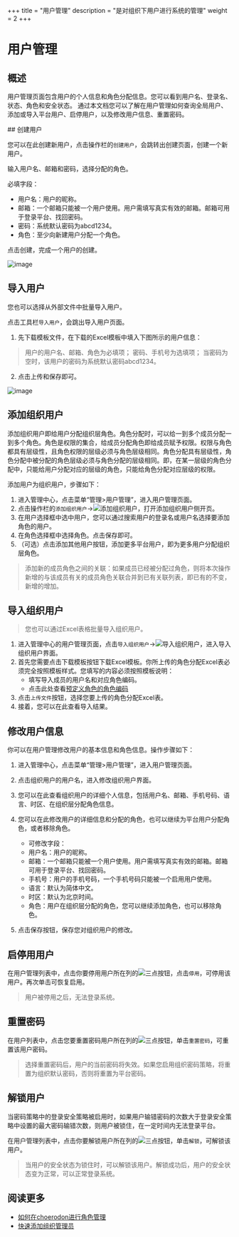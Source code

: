 +++
title = "用户管理"
description = "是对组织下用户进行系统的管理"
weight = 2
+++


# 用户管理

## 概述
用户管理页面包含用户的个人信息和角色分配信息。您可以看到用户名、登录名、状态、角色和安全状态。
通过本文档您可以了解在用户管理如何查询全局用户、添加或导入平台用户、启停用户，以及修改用户信息、重置密码。

<div id="createuser"></div>
## 创建用户

您可以在此创建新用户，点击操作栏的`创建用户`，会跳转出创建页面，创建一个新用户。

输入用户名、邮箱和密码，选择分配的角色。

必填字段：

* 用户名：用户的昵称。
* 邮箱：一个邮箱只能被一个用户使用。用户需填写真实有效的邮箱。邮箱可用于登录平台、找回密码。
* 密码：系统默认密码为abcd1234。
*  角色：至少向新建用户分配一个角色。

点击创建，完成一个用户的创建。

![image](/docs/user-guide/manager-guide/image/org-user-01.png)

## 导入用户

您也可以选择从外部文件中批量导入用户。

点击工具栏`导入用户`，会跳出导入用户页面。

1. 先下载模板文件，在下载的Excel模板中填入下图所示的用户信息：

> 用户的用户名、邮箱、角色为必填项；
密码、手机号为选填项；
当密码为空时，该用户的密码为系统默认密码abcd1234。

2. 点击上传和保存即可。

![image](https://minio.choerodon.com.cn/knowledgebase-service/file_f6066a508e994af8877c9fe20a88b110_blob.png)

## 添加组织用户

添加组织用户即给用户分配组织层角色。角色分配时，可以给一到多个成员分配一到多个角色。角色是权限的集合，给成员分配角色即给成员赋予权限。权限与角色都具有层级性，且角色权限的层级必须与角色层级相同。角色分配具有层级性，角色分配中被分配的角色层级必须与角色分配的层级相同。即，在某一层级的角色分配中，只能给用户分配对应的层级的角色，只能给角色分配对应层级的权限。

添加用户为组织用户，步骤如下：

1. 进入管理中心，点击菜单“管理>用户管理”，进入用户管理页面。
2. 点击操作栏的`添加组织用户`→![添加组织用户](/docs/user-guide/manager-guide/image/add-org-user.png)，打开添加组织用户侧开页。
3. 在用户选择框中选中用户，您可以通过搜索用户的登录名或用户名选择要添加角色的用户。
4. 在角色选择框中选择角色。点击保存即可。
5. （可选）点击添加其他用户按钮，添加更多平台用户，即为更多用户分配组织层角色。

<blockquote class="note">
         添加新的成员角色之间的关联：如果成员已经被分配过角色，则将本次操作新增的与该成员有关的成员角色关联合并到已有关联列表，即已有的不变，新增的增加。
      </blockquote>


## 导入组织用户
> 您也可以通过Excel表格批量导入组织用户。

1. 进入管理中心的用户管理页面，点击`导入组织用户`→![导入组织用户](/docs/user-guide/manager-guide/image/import-site-user.png)，进入导入组织用户界面。
2. 首先您需要点击下载模板按钮下载Excel模板。你所上传的角色分配Excel表必须完全按照模板样式。您填写的内容必须按照模板说明：
    - 填写导入成员的用户名和对应角色编码。
    - 点击此处查看[预定义角色的角色编码]()
3. 点击`上传文件`按钮，选择您要上传的角色分配Excel表。
4. 接着，您可以在此查看导入结果。

## 修改用户信息
你可以在用户管理修改用户的基本信息和角色信息。操作步骤如下：

1. 进入管理中心，点击菜单“管理>用户管理”，进入用户管理页面。
2. 点击组织用户的用户名，进入修改组织用户界面。
3. 您可以在此查看组织用户的详细个人信息，包括用户名、邮箱、手机号码、语言、时区、在组织层分配角色信息。
4. 您可以在此修改用户的详细信息和分配的角色，也可以继续为平台用户分配角色，或者移除角色。
    - 可修改字段：
    - 用户名：用户的昵称。
    - 邮箱：一个邮箱只能被一个用户使用。用户需填写真实有效的邮箱。邮箱可用于登录平台、找回密码。
    - 手机号：用户的手机号码，一个手机号码只能被一个启用用户使用。
    - 语言：默认为简体中文。
    - 时区：默认为北京时间。
    - 角色：用户在组织层分配的角色，您可以继续添加角色，也可以移除角色。

5. 点击保存按钮，保存您对组织用户的修改。

## 启停用用户

在用户管理列表中，点击你要停用用户所在列的![三点](/docs/user-guide/manager-guide/image/more-vert.png)按钮，点击`停用`，可停用该用户。再次单击可恢复启用。

<blockquote class="warning">
         用户被停用之后，无法登录系统。
      </blockquote>


## 重置密码

在用户列表中，点击您要重置密码用户所在列的![三点](/docs/user-guide/manager-guide/image/more-vert.png)按钮，单击`重置密码`，可重置该用户密码。

> 选择重置密码后，用户的当前密码将失效。如果您启用组织密码策略，将重置为组织默认密码，否则将重置为平台密码。

## 解锁用户

当密码策略中的登录安全策略被启用时，如果用户输错密码的次数大于登录安全策略中设置的最大密码输错次数，则用户被锁住，在一定时间内无法登录平台。

在用户管理列表中，点击你要解锁用户所在列的![三点](/docs/user-guide/manager-guide/image/more-vert.png)按钮，单击`解锁`，可解锁该用户。


<blockquote class="note">
         当用户的安全状态为锁住时，可以解锁该用户。解锁成功后，用户的安全状态变为正常，可以正常登录系统。
      </blockquote>



## 阅读更多
- [如何在choerodon进行角色管理](../../system-configuration/role)
- [快速添加组织管理员](../org_admin)

